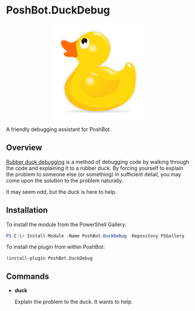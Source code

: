 # PoshBot.DuckDebug

<p align="center">
    <img src="./media/duck.png" alt="Rubber duck">
</p>

A friendly debugging assistant for PoshBot.

## Overview

[Rubber duck debugging](https://en.wikipedia.org/wiki/Rubber_duck_debugging) is a method of debugging code by walking through the code and explaining it to a rubber duck.
By forcing yourself to explain the problem to someone else (or something) in sufficient detail, you may come upon the solution to the problem naturally.

It may seem odd, but the duck is here to help.

## Installation

To install the module from the PowerShell Gallery:

```powershell
PS C:\> Install-Module -Name PoshBot.DuckDebug -Repository PSGallery
```

To install the plugin from within PoshBot:

```
!install-plugin PoshBot.DuckDebug
```

## Commands

- **duck**

    Explain the problem to the duck. It wants to help.
